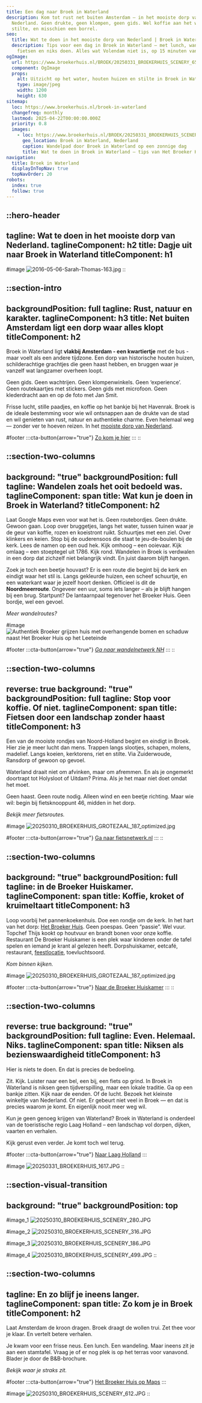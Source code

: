 ```yaml
---
title: Een dag naar Broek in Waterland
description: Kom tot rust net buiten Amsterdam – in het mooiste dorp van
  Nederland. Geen drukte, geen klompen, geen gids. Wel koffie aan het water,
  stilte, en misschien een borrel.
seo:
  title: Wat te doen in het mooiste dorp van Nederland | Broek in Waterland
  description: Tips voor een dag in Broek in Waterland – met lunch, wandelen,
    fietsen en niks doen. Alles wat Volendam niet is, op 15 minuten van de stad.
ogImage:
  url: https://www.broekerhuis.nl/BROEK/20250331_BROEKERHUIS_SCENERY_653.JPG
  component: OgImage
  props:
    alt: Uitzicht op het water, houten huizen en stilte in Broek in Waterland
    type: image/jpeg
    width: 1200
    height: 630
sitemap:
  loc: https://www.broekerhuis.nl/broek-in-waterland
  changefreq: monthly
  lastmod: 2025-04-22T00:00:00.000Z
  priority: 0.8
  images:
    - loc: https://www.broekerhuis.nl/BROEK/20250331_BROEKERHUIS_SCENERY_653.JPG
      geo_location: Broek in Waterland, Nederland
      caption: Wandelpad door Broek in Waterland op een zonnige dag
      title: Wat te doen in Broek in Waterland – tips van Het Broeker Huis
navigation:
  title: Broek in Waterland
  displayInTopNav: true
  topNavOrder: 20
robots:
  index: true
  follow: true
---
```


::hero-header
---
tagline: Wat te doen in het mooiste dorp van Nederland.
taglineComponent: h2
title: Dagje uit naar Broek in Waterland
titleComponent: h1
---
#image
![2016-05-06-Sarah-Thomas-163.jpg](/Broek%20tourist%20image_5.jpg)
::

::section-intro
---
backgroundPosition: full
tagline: Rust, natuur en karakter.
taglineComponent: h3
title: Net buiten Amsterdam ligt een dorp waar alles klopt
titleComponent: h2
---
Broek in Waterland ligt **vlakbij Amsterdam - een kwartiertje** met de bus - maar voelt als een andere tijdzone. Een dorp van historische houten huizen, schilderachtige grachtjes die geen haast hebben, en bruggen waar je vanzelf wat langzamer overheen loopt.

Geen gids. Geen wachtrijen. Geen klompenwinkels. Geen ‘experience’. Geen routekaartjes met stickers. Geen gids met microfoon. Geen klederdracht aan en op de foto met Jan Smit.

Frisse lucht, stille paadjes, en koffie op het bankje bij het Havenrak. Broek is de ideale bestemming voor wie wil ontsnappen aan de drukte van de stad en wil genieten van rust, natuur en authentieke charme. Even helemaal weg — zonder ver te hoeven reizen. In het [mooiste dorp van Nederland](https://bijzonderplekje.nl/mooiste-dorp-van-nederland).

#footer
  :::cta-button{arrow="true"}
  [Zo kom je hier](/contact-parkeren)
  :::
::

::section-two-columns
---
background: "true"
backgroundPosition: full
tagline: Wandelen zoals het ooit bedoeld was.
taglineComponent: span
title: Wat kun je doen in Broek in Waterland?
titleComponent: h2
---
Laat Google Maps even voor wat het is. Geen routebordjes. Geen drukte. Gewoon gaan. Loop over bruggetjes, langs het water, tussen tuinen waar je de geur van koffie, rozen en koeistront ruikt. Schuurtjes met een ziel. Over klinkers en keien. Stop bij de ouderensoos die staat te jeu-de-boulen bij de kerk. Lees de namen op een oud hek. Kijk omhoog – een ooievaar. Kijk omlaag – een stoeptegel uit 1786. Kijk rond. Wandelen in Broek is verdwalen in een dorp dat zichzelf niet belangrijk vindt. En juist daarom blijft hangen.

Zoek je toch een beetje houvast? Er is een route die begint bij de kerk en eindigt waar het stil is. Langs gekleurde huizen, een scheef schuurtje, en een waterkant waar je jezelf hoort denken. Officieel is dit de **Noordmeerroute**. Ongeveer een uur, soms iets langer – als je blijft hangen bij een brug. Startpunt? De lantaarnpaal tegenover het Broeker Huis. Geen bordje, wel een gevoel.

*Meer wandelroutes?*

#image
![Authentiek Broeker grijzen huis met overhangende bomen en schaduw naast Het Broeker Huis op het Leeteinde](/20250310-broekerhuis-scenery-521.JPG)

#footer
  :::cta-button{arrow="true"}
  [*Ga naar wandelnetwerk NH*](https://www.wandelnetwerknoordholland.nl/startpunten/startpunt-broek-in-waterland/1127)
  :::
::

::section-two-columns
---
reverse: true
background: "true"
backgroundPosition: full
tagline: Stop voor koffie. Of niet.
taglineComponent: span
title: Fietsen door een landschap zonder haast
titleComponent: h3
---
Een van de mooiste rondjes van Noord-Holland begint en eindigt in Broek. Hier zie je meer lucht dan mens. Trappen langs slootjes, schapen, molens, madelief. Langs koeien, kerktorens, riet en stilte. Via Zuiderwoude, Ransdorp of gewoon op gevoel.

Waterland draait niet om afvinken, maar om afremmen. En als je ongemerkt doortrapt tot Holysloot of Uitdam? Prima. Als je het maar niet doet omdat het moet.

Geen haast. Geen route nodig. Alleen wind en een beetje richting. Maar wie wil: begin bij fietsknooppunt 46, midden in het dorp.

*Bekijk meer fietsroutes.*

#image
![20250310\_BROEKERHUIS\_GROTEZAAL\_187\_optimized.jpg](/20250310_BROEKERHUIS_SCENERY_595.JPG)

#footer
  :::cta-button{arrow="true"}
  [Ga naar fietsnetwerk.nl](https://www.fietsnetwerk.nl/en/routes/cycle-route-just-a-stones-throw-from-amsterdam/)
  :::
::

::section-two-columns
---
background: "true"
backgroundPosition: full
tagline: in de Broeker Huiskamer.
taglineComponent: span
title: Koffie, kroket of kruimeltaart
titleComponent: h3
---
Loop voorbij het pannenkoekenhuis. Doe een rondje om de kerk. In het hart van het dorp: [Het Broeker Huis](/het-broeker-huis). Geen poespas. Geen “passie”. Wel vuur. Topchef Thijs kookt op houtvuur en brandt bonen voor onze koffie. Restaurant De Broeker Huiskamer is een plek waar kinderen onder de tafel spelen en iemand je krant al gelezen heeft. Dorpshuiskamer, eetcafé, restaurant, [feestlocatie](/trouwen-feesten), toevluchtsoord.

*Kom binnen kijken.*

#image
![20250310\_BROEKERHUIS\_GROTEZAAL\_187\_optimized.jpg](/20250310_BROEKERHUIS_SCENERY_619.JPG)

#footer
  :::cta-button{arrow="true"}
  [Naar de Broeker Huiskamer](/restaurant)
  :::
::

::section-two-columns
---
reverse: true
background: "true"
backgroundPosition: full
tagline: Even. Helemaal. Niks.
taglineComponent: span
title: Niksen als bezienswaardigheid
titleComponent: h3
---
Hier is niets te doen. En dat is precies de bedoeling.

Zit. Kijk. Luister naar een bel, een bij, een fiets op grind. In Broek in Waterland is niksen geen tijdverspilling, maar een lokale traditie. Ga op een bankje zitten. Kijk naar de eenden. Of de lucht. Bezoek het kleinste winkeltje van Nederland. Of niet. Er gebeurt niet veel in Broek — en dat is precies waarom je komt. En eigenlijk nooit meer weg wil.

Kun je geen genoeg krijgen van Waterland? Broek in Waterland is onderdeel van de toeristische regio Laag Holland – een landschap vol dorpen, dijken, vaarten en verhalen.

Kijk gerust even verder. Je komt toch wel terug.

#footer
  :::cta-button{arrow="true"}
  [Naar Laag Holland](https://www.laagholland.com/nl/waterland)
  :::

#image
![20250331\_BROEKERHUIS\_1617.JPG](/20250310_BROEKERHUIS_SCENERY_653.JPG)
::

::section-visual-transition
---
background: "true"
backgroundPosition: top
---
#image_1
![20250310\_BROEKERHUIS\_SCENERY\_280.JPG](/20250310_BROEKERHUIS_SCENERY_382.JPG)

#image_2
![20250310\_BROEKERHUIS\_SCENERY\_316.JPG](/20250310_BROEKERHUIS_GROTEZAAL_237.JPG)

#image_3
![20250310\_BROEKERHUIS\_SCENERY\_186.JPG](/20250310_BROEKERHUIS_SCENERY_378.JPG)

#image_4
![20250310\_BROEKERHUIS\_SCENERY\_499.JPG](/20250310_BROEKERHUIS_SCENERY_499.JPG)
::

::section-two-columns
---
tagline: En zo blijf je ineens langer.
taglineComponent: span
title: Zo kom je in Broek
titleComponent: h2
---
Laat Amsterdam de kroon dragen. Broek draagt de wollen trui. Zet thee voor je klaar. En vertelt betere verhalen.

Je kwam voor een frisse neus. Een lunch. Een wandeling. Maar ineens zit je aan een stamtafel. Vraag je of er nog plek is op het terras voor vanavond. Blader je door de B\&B-brochure.

*Bekijk waar je straks zit.*

#footer
  :::cta-button{arrow="true"}
  [Het Broeker Huis op Maps](https://g.co/kgs/nQXELND)
  :::

#image
![20250310\_BROEKERHUIS\_SCENERY\_612.JPG](/images/20250310_BROEKERHUIS_SCENERY_612.JPG)
::
